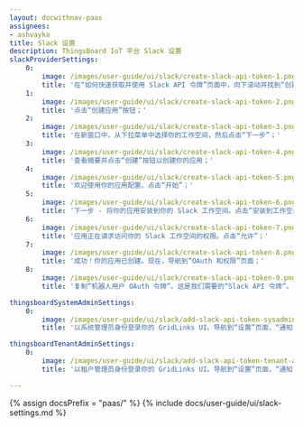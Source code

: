 ```yaml
---
layout: docwithnav-paas
assignees:
- ashvayka
title: Slack 设置
description: ThingsBoard IoT 平台 Slack 设置
slackProviderSettings:
    0:
        image: /images/user-guide/ui/slack/create-slack-api-token-1.png
        title: '在“如何快速获取并使用 Slack API 令牌”页面中，向下滚动并找到“创建预配置的应用”；'
    1:
        image: /images/user-guide/ui/slack/create-slack-api-token-2.png
        title: '点击“创建应用”按钮；'
    2:
        image: /images/user-guide/ui/slack/create-slack-api-token-3.png
        title: '在新窗口中，从下拉菜单中选择你的工作空间，然后点击“下一步”；'
    3:
        image: /images/user-guide/ui/slack/create-slack-api-token-4.png
        title: '查看摘要并点击“创建”按钮以创建你的应用；'
    4:
        image: /images/user-guide/ui/slack/create-slack-api-token-5.png
        title: '欢迎使用你的应用配置。点击“开始”；'
    5:
        image: /images/user-guide/ui/slack/create-slack-api-token-6.png
        title: '下一步 - 将你的应用安装到你的 Slack 工作空间。点击“安装到工作空间”按钮；'
    6:
        image: /images/user-guide/ui/slack/create-slack-api-token-7.png
        title: '应用正在请求访问你的 Slack 工作空间的权限。点击“允许”；'
    7:
        image: /images/user-guide/ui/slack/create-slack-api-token-8.png
        title: '成功！你的应用已创建。现在，导航到“OAuth 和权限”页面；'
    8:
        image: /images/user-guide/ui/slack/create-slack-api-token-9.png
        title: '复制“机器人用户 OAuth 令牌”。这是我们需要的“Slack API 令牌”。'

thingsboardSystemAdminSettings:
    0:
        image: /images/user-guide/ui/slack/add-slack-api-token-sysadmin-1-pe.png
        title: '以系统管理员身份登录你的 GridLinks UI。导航到“设置”页面，“通知”选项卡。在“Slack 设置”窗口中，将复制的 Slack API 令牌粘贴到“Slack API 令牌”行，然后点击“保存”。'

thingsboardTenantAdminSettings:
    0:
        image: /images/user-guide/ui/slack/add-slack-api-token-tenant-admin-1-pe.png
        title: '以租户管理员身份登录你的 GridLinks UI。导航到“设置”页面，“通知”选项卡。在“Slack 设置”窗口中，将复制的 Slack API 令牌粘贴到“Slack API 令牌”行，然后点击“保存”。'

---
```


{% assign docsPrefix = "paas/" %}
{% include docs/user-guide/ui/slack-settings.md %}